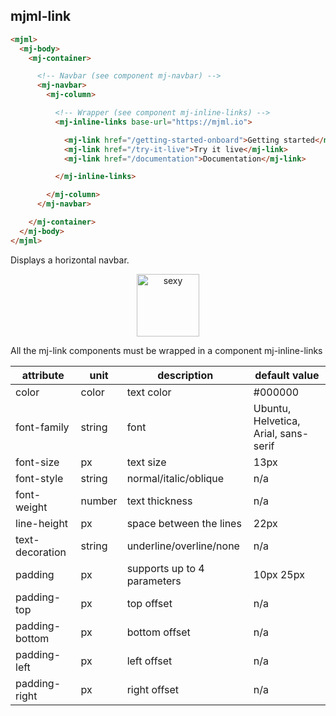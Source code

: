 ## mjml-link

``` html
<mjml>
  <mj-body>
    <mj-container>

      <!-- Navbar (see component mj-navbar) -->
      <mj-navbar>
        <mj-column>

          <!-- Wrapper (see component mj-inline-links) -->
          <mj-inline-links base-url="https://mjml.io">

            <mj-link href="/getting-started-onboard">Getting started</mj-link>
            <mj-link href="/try-it-live">Try it live</mj-link>
            <mj-link href="/documentation">Documentation</mj-link>

          </mj-inline-links>

        </mj-column>
      </mj-navbar>

    </mj-container>
  </mj-body>
</mjml>
```

Displays a horizontal navbar.

<p align="center">
  <a href="/try-it-live/link"><img width="100px" src="http://imgh.us/TRYITLIVE.svg" alt="sexy" /></a>
</p>

<aside class="notice">
All the mj-link components must be wrapped in a component mj-inline-links
</aside>

attribute        | unit          | description                    | default value
-----------------|---------------|--------------------------------|------------------------------
color            | color         | text color                     | #000000
font-family      | string        | font                           | Ubuntu, Helvetica, Arial, sans-serif
font-size        | px            | text size                      | 13px
font-style       | string        | normal/italic/oblique          | n/a
font-weight      | number        | text thickness                 | n/a
line-height      | px            | space between the lines        | 22px
text-decoration  | string        | underline/overline/none        | n/a
padding          | px            | supports up to 4 parameters    | 10px 25px
padding-top      | px            | top offset                     | n/a
padding-bottom   | px            | bottom offset                  | n/a
padding-left     | px            | left offset                    | n/a
padding-right    | px            | right offset                   | n/a
